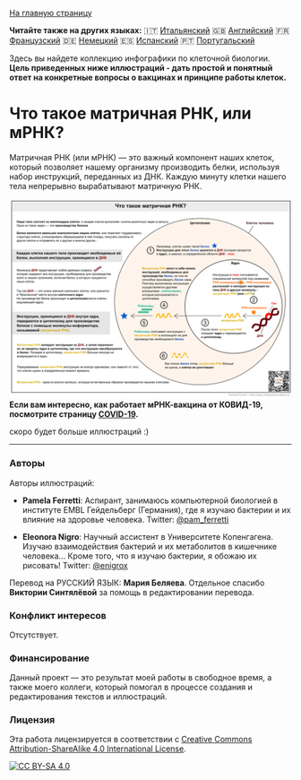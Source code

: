 
[На главную страницу](https://easy-infographics.github.io/ru/)

**Читайте также на других языках:** 🇮🇹 [Итальянский](../it/) 🇬🇧 [Английский](../) 🇫🇷 [Французский](../fr/) 🇩🇪 [Немецкий](../de/) 🇪🇸 [Испанский](../es/) 🇵🇹 [Португальский](../pt/)

Здесь вы найдете коллекцию инфографики по клеточной биологии. 
**Цель приведенных ниже иллюстраций - дать простой и понятный ответ на конкретные вопросы о вакцинах и принципе работы клеток.** 

# Что такое матричная РНК, или мРНК? 

Матричная РНК (или мРНК) — это важный компонент наших клеток, который позволяет нашему организму производить белки, используя набор инструкций, переданных из ДНК. Каждую минуту клетки нашего тела непрерывно вырабатывают матричную РНК. 


[![mRNA_cell.svg - versão portuguesa](images/mRNA_cell_RU.png)](images/mRNA_cell_RU.png)
**Если вам интересно, как работает мРНК-вакцина от КОВИД-19, посмотрите страницу [COVID-19](https://easy-infographics.github.io/COVID-19/ru/).**

скоро будет больше иллюстраций :)

***

### Авторы
 
Авторы иллюстраций:

* **Pamela Ferretti**: Аспирант, занимаюсь компьютерной биологией в институте EMBL Гейдельберг (Германия), где я изучаю бактерии и их влияние на здоровье человека. Twitter: [@pam_ferretti](https://twitter.com/pam_ferretti)

* **Eleonora Nigro**: Научный ассистент в Университете Копенгагена. Изучаю взаимодействия бактерий и их метаболитов в кишечнике человека... Кроме того, что я изучаю бактерии, я обожаю их рисовать! Twitter: [@enigrox](https://twitter.com/enigrox)

Перевод на РУССКИЙ ЯЗЫК: **Мария Беляева**. Отдельное спасибо **Виктории Синтялёвой** за помощь в редактировании перевода.

### Конфликт интересов

Отсутствует.

### Финансирование

Данный проект — это результат моей работы в свободное время, а также моего коллеги, который помогал в процессе создания и редактирования текстов и иллюстраций.


### Лицензия

Эта работа лицензируется в соответствии с
[Creative Commons Attribution-ShareAlike 4.0 International License][cc-by-sa].

[![CC BY-SA 4.0][cc-by-sa-image]][cc-by-sa]

[cc-by-sa]: http://creativecommons.org/licenses/by-sa/4.0/
[cc-by-sa-image]: https://licensebuttons.net/l/by-sa/4.0/88x31.png
[cc-by-sa-shield]: https://img.shields.io/badge/License-CC%20BY--SA%204.0-lightgrey.svg
